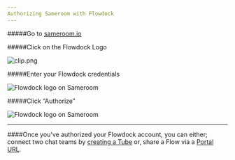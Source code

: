 ```yaml
---
Authorizing Sameroom with Flowdock
---
```


#####Go to <a href="https://sameroom.io" target="_blank">sameroom.io</a>

#####Click on the Flowdock Logo

![clip.png](https://in.kato.im/b450e18e6de4847cc19396187d655a94b4a7bb5f6c417d0f7ba124d942f6738d/Sameroom-Select-Platform-_0000_Flowdock.png)

#####Enter your Flowdock credentials

![Flowdock logo on Sameroom](https://in.kato.im/d5aeee26876054e3a6090772f31c5da54bb53ce048a82cb33d0427c263b587c9/Sameroom%20Login%20to%20Flowdock%20copy.png)

#####Click “Authorize”

![Flowdock logo on Sameroom](https://in.kato.im/821960fbc57b72cc9d012b9a2bd0413203c032ad2b7dbd77fbaad5e5948ab/Sameroom%20Authorize%20Flowdock%20copy.png)

---
####Once you've authorized your Flowdock account, you can either; connect two chat teams by [creating a Tube](/getting-started/en/tubes-portals/tubes) or, share a Flow via a [Portal URL](/getting-started/en/tubes-portals/portals).
